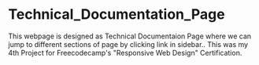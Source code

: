 # Technical_Documentation_Page
This webpage is designed as Technical Documentaion Page where we can jump to different sections of page by clicking link in sidebar.. This was my 4th Project for Freecodecamp's "Responsive Web Design" Certification.

